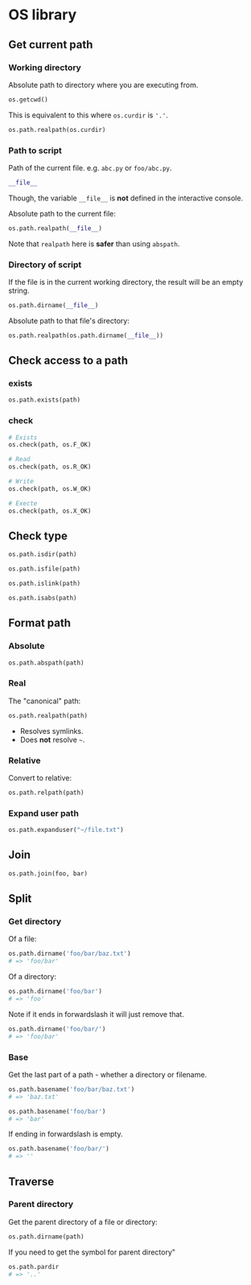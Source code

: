 # OS library

## Get current path

### Working directory

Absolute path to directory where you are executing from.

```python
os.getcwd()
```

This is equivalent to this where `os.curdir` is `'.'`.

```python
os.path.realpath(os.curdir)
```

### Path to script

Path of the current file. e.g. `abc.py` or `foo/abc.py`.

```python
__file__
```

Though, the variable `__file__`  is **not** defined in the interactive console.

Absolute path to the current file:

```python
os.path.realpath(__file__)
```

Note that `realpath` here is **safer** than using `abspath`.

### Directory of script

If the file is in the current working directory, the result will be an empty string.

```python
os.path.dirname(__file__)
```

Absolute path to that file's directory:

```python
os.path.realpath(os.path.dirname(__file__))
```


## Check access to a path

### exists

```python
os.path.exists(path)
```

### check

```python
# Exists
os.check(path, os.F_OK)

# Read
os.check(path, os.R_OK)

# Write
os.check(path, os.W_OK)

# Execte
os.check(path, os.X_OK)
```

## Check type

```python
os.path.isdir(path)

os.path.isfile(path)

os.path.islink(path)

os.path.isabs(path)
```


## Format path

### Absolute

```python
os.path.abspath(path)
```

### Real

The "canonical" path:

```python
os.path.realpath(path)
```

- Resolves symlinks.
- Does **not** resolve `~`.

### Relative

Convert to relative:

```python
os.path.relpath(path)
```

### Expand user path

```python
os.path.expanduser("~/file.txt")
```


## Join

```python
os.path.join(foo, bar)
```

## Split

### Get directory

Of a file:

```python
os.path.dirname('foo/bar/baz.txt')
# => 'foo/bar'
```

Of a directory:

```python
os.path.dirname('foo/bar')
# => 'foo'
```

Note if it ends in forwardslash it will just remove that.

```python
os.path.dirname('foo/bar/')
# => 'foo/bar'
```

### Base

Get the last part of a path - whether a directory or filename.


```python
os.path.basename('foo/bar/baz.txt')
# => 'baz.txt'
```

```python
os.path.basename('foo/bar')
# => 'bar'
```

If ending in forwardslash is empty.

```python
os.path.basename('foo/bar/')
# => ''
```


## Traverse

### Parent directory

Get the parent directory of a file or directory:

```python
os.path.dirname(path)
```

If you need to get the symbol for parent directory"

```python
os.path.pardir
# => '..'
```
